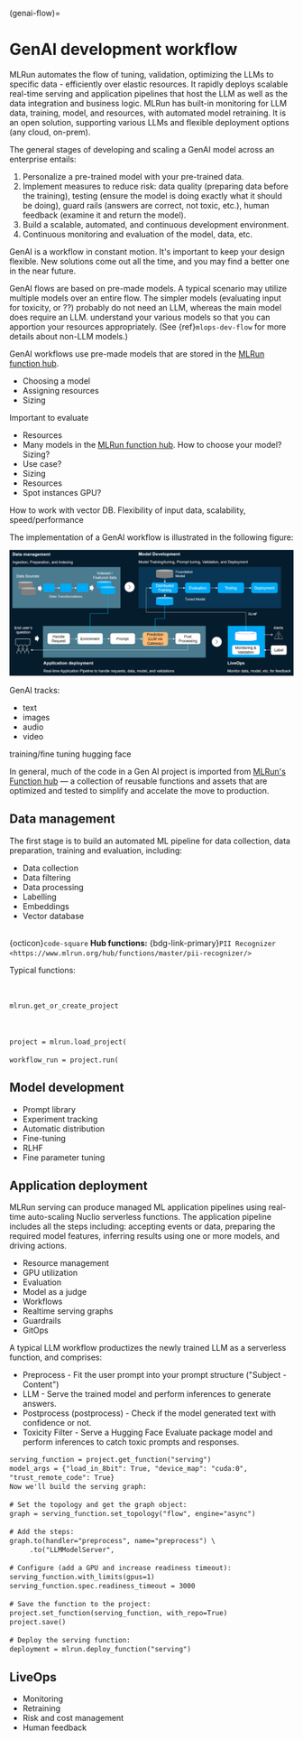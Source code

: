 (genai-flow)=

# GenAI development workflow

MLRun automates the flow of tuning, validation, optimizing the LLMs to specific data - efficiently over elastic resources. 
It rapidly deploys scalable real-time serving and application pipelines that host the LLM as well as the data integration and business logic.
MLRun has built-in monitoring for LLM data, training, model, and resources, with automated model retraining.
It is an open solution, supporting various LLMs and flexible deployment options (any cloud, on-prem).

The general stages of developing and scaling a GenAI model across an enterprise entails:
1. Personalize a pre-trained model with your pre-trained data.
2. Implement measures to reduce risk: data quality (preparing data before the training), testing (ensure the model is 
doing exactly what it should be doing), guard rails (answers are correct, not toxic, etc.), human feedback (examine it and return the model).
2. Build a scalable, automated, and continuous development environment.
2. Continuous monitoring and evaluation of the model, data, etc.

GenAI is a workflow in constant motion.
It's important to keep your design flexible. New solutions come out all the time, and you 
may find a better one in the near future.

GenAI flows are based on pre-made models. 
A typical scenario may utilize multiple models over an entire flow. The simpler models (evaluating input for toxicity, or ??) 
probably do not need an LLM, whereas the main model does require an LLM. understand your various models so that you can 
apportion your resources appropriately. (See {ref}`mlops-dev-flow` for more details about non-LLM models.)

GenAI workflows use pre-made models that are stored in the [MLRun function hub](https://www.mlrun.org/hub/). 
- Choosing a model
- Assigning resources 
- Sizing

Important to evaluate
- Resources
- Many models in the [MLRun function hub](https://www.mlrun.org/hub/). How to choose your model? Sizing? 
- Use case?
- Sizing
- Resources
- Spot instances GPU?

How to work with vector DB. Flexibility of input data, scalability, speed/performance

The implementation of a GenAI workflow is illustrated in the following figure:

<img src="../_static/images/genai-flow.png" width="800" >



GenAI tracks:
- text
- images
- audio
- video

training/fine tuning hugging face

In general, much of the code in a Gen AI project is imported from [MLRun's Function hub](https://www.mlrun.org/hub/functions) — a collection of reusable functions 
and assets that are optimized and tested to simplify and accelate the move to production.

## Data management
The first stage is to build an automated ML pipeline for data collection, data preparation, training and evaluation, including:
- Data collection
- Data filtering
- Data processing
- Labelling
- Embeddings
- Vector database



<br> {octicon}`code-square` **Hub functions:**
{bdg-link-primary}`PII Recognizer <https://www.mlrun.org/hub/functions/master/pii-recognizer/>`


Typical functions:

```


mlrun.get_or_create_project



project = mlrun.load_project(

workflow_run = project.run(

```

## Model development 

- Prompt library
- Experiment tracking
- Automatic distribution
- Fine-tuning
- RLHF 
- Fine parameter tuning

## Application deployment
MLRun serving can produce managed ML application pipelines using real-time auto-scaling Nuclio serverless functions. 
The application pipeline includes all the steps including: accepting events or data, preparing the required model features, 
inferring results using one or more models, and driving actions.

- Resource management
- GPU utilization
- Evaluation
- Model as a judge
- Workflows
- Realtime serving graphs
- Guardrails
- GitOps

 
A typical LLM workflow productizes the newly trained LLM as a serverless function, and comprises:
- Preprocess - Fit the user prompt into your prompt structure ("Subject - Content")
- LLM - Serve the trained model and perform inferences to generate answers.
- Postprocess (postprocess) - Check if the model generated text with confidence or not.
- Toxicity Filter - Serve a Hugging Face Evaluate package model and perform inferences to catch toxic prompts and responses.

```
serving_function = project.get_function("serving")
model_args = {"load_in_8bit": True, "device_map": "cuda:0", "trust_remote_code": True}
Now we'll build the serving graph:

# Set the topology and get the graph object:
graph = serving_function.set_topology("flow", engine="async")

# Add the steps:
graph.to(handler="preprocess", name="preprocess") \
     .to("LLMModelServer",

# Configure (add a GPU and increase readiness timeout):
serving_function.with_limits(gpus=1)
serving_function.spec.readiness_timeout = 3000

# Save the function to the project:
project.set_function(serving_function, with_repo=True)
project.save()

# Deploy the serving function:
deployment = mlrun.deploy_function("serving")

```

## LiveOps

- Monitoring 
- Retraining
- Risk and cost management
- Human feedback
